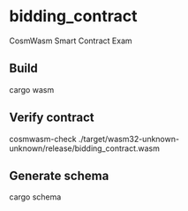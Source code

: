 # bidding_contract
CosmWasm Smart Contract Exam

## Build
cargo wasm

## Verify contract
cosmwasm-check ./target/wasm32-unknown-unknown/release/bidding_contract.wasm

## Generate schema
cargo schema

